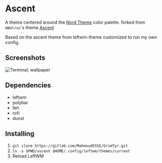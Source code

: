 # Ascent

A theme centered around the [Nord Theme](https://nordtheme.com) color palette.
forked from `mWalrus`'s theme [Ascent](https://gitlab.com/mWalrus/ascent)

Based on the ascent theme from leftwm-theme customized to run my own config.

## Screenshots

![Terminal, wallpaper](https://i.imgur.com/9rY58GT.png)

## Dependencies

- leftwm
- polybar
- feh
- rofi
- dunst

## Installing

1. `git clone https://gitlab.com/MahmoudESSE/GrimTyr.git`
2. `ln -s $PWD/ascent $HOME/.config/leftwm/themes/current`
3. Reload LeftWM

